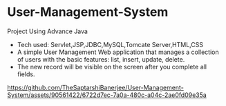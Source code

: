 # User-Management-System
Project Using Advance Java

- Tech used: Servlet,JSP,JDBC,MySQL,Tomcate Server,HTML,CSS
- A simple User Management Web application that manages a collection of users with the basic features: list, insert, update, delete.
- The new record will be visible on the screen after you complete all fields.

https://github.com/TheSaptarshiBanerjee/User-Management-System/assets/90561422/6722d7ec-7a0a-480c-a04c-2ae0fd09e35a
